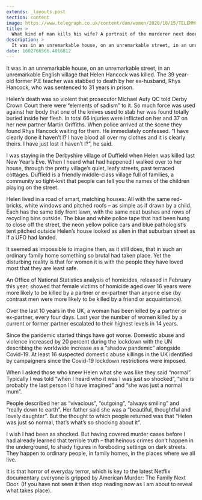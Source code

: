 ```yaml
--- 
extends: _layouts.post 
section: content 
image: https://www.telegraph.co.uk/content/dam/women/2020/10/15/TELEMMGLPICT000240942872_trans_NvBQzQNjv4BqhX1UYl__wDdxJ8Q83lMJ_YwCh-pI1ooOU6p436Jsb3w.jpeg?impolicy=logo-overlay 
title: > 
  What kind of man kills his wife? A portrait of the murderer next door 
description: > 
  It was in an unremarkable house, on an unremarkable street, in an unremarkable English village that Helen Hancock was killed.I was staying in the Derbyshire village of Duffield when Helen was killed last New Year’s Eve.Over the last 10 years in the UK, a woman has been killed by a partner or ex-partner, every four days.But the thought to which people returned was that “Helen was just so normal, that’s what’s so shocking about it”.It is that horror of everyday terror, which is key to the latest Netflix documentary everyone is gripped by American Murder: The Family Next Door. 
date: 1602766566.4016812 
--- 
```

It was in an unremarkable house, on an unremarkable street, in an unremarkable English village that Helen Hancock was killed. The 39 year-old former P.E teacher was stabbed to death by her ex-husband, Rhys Hancock, who was sentenced to 31 years in prison.

Helen’s death was so violent that prosecutor Michael Auty QC told Derby Crown Court there were “elements of sadism” to it. So much force was used against her body that one of the knives used to stab her was found totally buried inside her flesh. In total 66 injuries were inflicted on her and 37 on her new partner Martin Griffiths. When police arrived at the scene they found Rhys Hancock waiting for them. He immediately confessed. "I have clearly done it haven’t I? I have blood all over my clothes and it is clearly theirs. I have just lost it haven’t I?”, he said.

I was staying in the Derbyshire village of Duffield when Helen was killed last New Year’s Eve. When I heard what had happened I walked over to her house, through the pretty village’s quiet, leafy streets, past terraced cottages. Duffield is a friendly middle-class village full of families, a community so tight-knit that people can tell you the names of the children playing on the street.

Helen lived in a road of smart, matching houses: All with the same red-bricks, white windows and pitched roofs – as simple as if drawn by a child. Each has the same tidy front lawn, with the same neat bushes and rows of recycling bins outside. The blue and white police tape that had been hung to close off the street, the neon yellow police cars and blue pathologist’s tent pitched outside Helen’s house looked as alien in that suburban street as if a UFO had landed.

It seemed as impossible to imagine then, as it still does, that in such an ordinary family home something so brutal had taken place. Yet the disturbing reality is that for women it is with the people they have loved most that they are least safe.

An Office of National Statistics analysis of homicides, released in February this year, showed that female victims of homicide aged over 16 years were more likely to be killed by a partner or ex-partner than anyone else (by contrast men were more likely to be killed by a friend or acquaintance).

Over the last 10 years in the UK, a woman has been killed by a partner or ex-partner, every four days. Last year the number of women killed by a current or former partner escalated to their highest levels in 14 years.

Since the pandemic started things have got worse. Domestic abuse and violence increased by 20 percent during the lockdown with the UN describing the worldwide increase as a “shadow pandemic” alongside Covid-19. At least 16 suspected domestic abuse killings in the UK identified by campaigners since the Covid-19 lockdown restrictions were imposed.

When I asked those who knew Helen what she was like they said “normal”. Typically I was told “when I heard who it was I was just so shocked”, “she is probably the last person I’d have imagined” and “she was just a normal mum”.

People described her as “vivacious”, “outgoing”, “always smiling” and “really down to earth”. Her father said she was a “beautiful, thoughtful and lovely daughter”. But the thought to which people returned was that “Helen was just so normal, that’s what’s so shocking about it”.

I wish I had been as shocked. But having covered murder cases before I had already learned that terrible truth – that heinous crimes don’t happen in the underground, to shady figures in foreboding settings on dark streets. They happen to ordinary people, in family homes, in the places where we all live.

It is that horror of everyday terror, which is key to the latest Netflix documentary everyone is gripped by American Murder: The Family Next Door. (If you have not seen it then stop reading now as I am about to reveal what takes place).